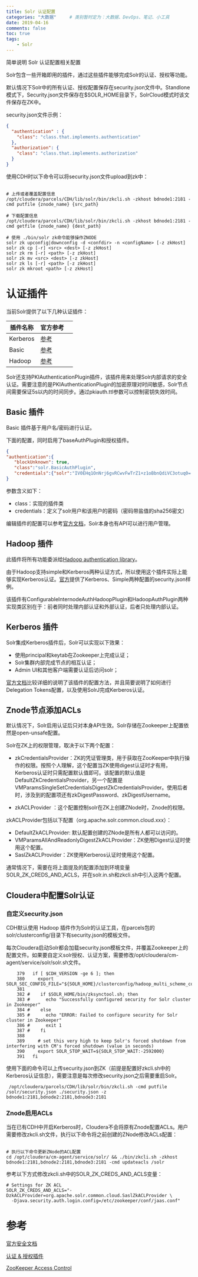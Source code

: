 ```yaml
---
title: Solr 认证配置
categories: "大数据"     # 类别暂时定为：大数据、DevOps、笔记、小工具
date: 2019-04-16
comments: false
toc: true
tags:
	- Solr
---
```


简单说明 Solr 认证配置相关配置

<!--more-->


Solr包含一些开箱即用的插件，通过这些插件能够完成Solr的认证、授权等功能。

默认情况下Solr中的所有认证、授权配置保存在security.json文件中。Standlone模式下，Security.json文件保存在$SOLR_HOME目录下，SolrCloud模式时该文件保存在ZK中。

security.json文件示例：

```json
{
  "authentication" : {
    "class": "class.that.implements.authentication"
  },
  "authorization": {
    "class": "class.that.implements.authorization"
  }
}
```

使用CDH时以下命令可以将security.json文件upload到zk中：

```shell

# 上传或者覆盖配置信息
/opt/cloudera/parcels/CDH/lib/solr/bin/zkcli.sh -zkhost bdnode1:2181 -cmd putfile {znode_name} {src_path}

# 下载配置信息
/opt/cloudera/parcels/CDH/lib/solr/bin/zkcli.sh -zkhost bdnode1:2181 -cmd getfile {znode_name} {dest_path}

# 使用 ./bin/solr zk命令能够操作ZNODE
solr zk upconfig|downconfig -d <confdir> -n <configName> [-z zkHost]
solr zk cp [-r] <src> <dest> [-z zkHost]
solr zk rm [-r] <path> [-z zkHost]
solr zk mv <src> <dest> [-z zkHost]
solr zk ls [-r] <path> [-z zkHost]
solr zk mkroot <path> [-z zkHost]
```
# 认证插件

当前Solr提供了以下几种认证插件：

|插件名称|官方参考||
|----|----|----|
|Kerberos|[参考](https://lucene.apache.org/solr/guide/7_0/kerberos-authentication-plugin.html#kerberos-authentication-plugin)||
|Basic|[参考](https://lucene.apache.org/solr/guide/7_0/basic-authentication-plugin.html#basic-authentication-plugin)||
|Hadoop|[参考](https://lucene.apache.org/solr/guide/7_0/hadoop-authentication-plugin.html#hadoop-authentication-plugin)||

Solr还支持PKIAuthenticationPlugin插件，该插件用来处理Solr内部请求的安全认证。需要注意的是PKIAuthenticationPlugin的加密原理对时间敏感，Solr节点间需要保证5s以内的时间同步。通过pkiauth.ttl参数可以控制密钥失效时间。

## Basic 插件

Basic 插件基于用户名/密码进行认证。

下面的配置，同时启用了baseAuthPlugin和授权插件。


```json
{
"authentication":{ 
   "blockUnknown": true, 
   "class":"solr.BasicAuthPlugin",
   "credentials":{"solr":"IV0EHq1OnNrj6gvRCwvFwTrZ1+z1oBbnQdiVC3otuq0= Ndd7LKvVBAaZIF0QAVi1ekCfAJXr1GGfLtRUXhgrF8c="} 
}
```

参数含义如下：
- class：实现的插件类
- credentials：定义了solr用户和该用户的密码（密码带盐值的sha256密文）


编辑插件的配置可以参考[官方文档](https://lucene.apache.org/solr/guide/7_0/basic-authentication-plugin.html#editing-authentication-plugin-configuration)，Solr本身也有API可以进行用户管理。

## Hadoop 插件

此插件将所有功能委派给[Hadoop authentication library](https://hadoop.apache.org/docs/stable/hadoop-auth/index.html)。

由于Hadoop支持simple和Kerberos两种认证方式，所以使用这个插件实际上能够实现Kerberos认证。[官方](http://lucene.apache.org/solr/guide/7_7/hadoop-authentication-plugin.html)提供了Kerberos、Simple两种配置的security.json样例。

该插件有ConfigurableInternodeAuthHadoopPlugin和HadoopAuthPlugin两种实现类区别在于：前者同时处理内部认证和外部认证，后者只处理内部认证。


## Kerberos 插件

Solr集成Kerberos插件后，Solr可以实现以下效果：

- 使用principal和keytab在Zookeeper上完成认证；
- Solr集群内部完成节点的相互认证；
- Admin UI和其他客户端需要认证后访问solr；

[官方文档](https://lucene.apache.org/solr/guide/7_0/kerberos-authentication-plugin.html)比较详细的说明了该插件的配置方法，并且简要说明了如何进行Delegation Tokens配置，以及使用SolrJ完成Kerberos认证。


## Znode节点添加ACLs

默认情况下，Solr启用认证后只对本身API生效。Solr存储在Zookeeper上配置依然是open-unsafe配置。

Solr在ZK上的权限管理，取决于以下两个配置：

- zkCredentialsProvider：ZK的凭证管理类，用于获取在ZooKeeper中执行操作的权限。按照个人理解，这个配置当ZK使用digest认证时才有用，Kerberos认证时只需配置默认值即可。该配置的默认值是DefaultZkCredentialsProvider，另一个配置是VMParamsSingleSetCredentialsDigestZkCredentialsProvider。使用后者时，涉及到的配置项还有zkDigestPassword、zkDigestUsername。

- zkACLProvider ：这个配置控制solr在ZK上创建ZNode时，Znode的权限。

zkACLProvider包括以下配置（org.apache.solr.common.cloud.xxx）：

- DefaultZkACLProvider: 默认配置创建的ZNode是所有人都可以访问的。
- VMParamsAllAndReadonlyDigestZkACLProvider：ZK使用Digest认证时使用这个配置。
- SaslZkACLProvider：ZK使用Kerberos认证时使用这个配置。

通常情况下，需要在将上面提及的配置添加到环境变量SOLR_ZK_CREDS_AND_ACLS，并在solr.in.sh和zkcli.sh中引入这两个配置。

## Cloudera中配置Solr认证

### 自定义security.json

CDH默认使用 Hadoop 插件作为Solr的认证工具，在parcels包的solr/clusterconfig/目录下有security.json的模板文件。

每次Cloudera启动Solr都会加载security.json模板文件，并覆盖Zookeeper上的配置文件。如果要自定义solr授权、认证方案，需要修改/opt/cloudera/cm-agent/service/solr/solr.sh文件。

```shell
    379   if [ $CDH_VERSION -ge 6 ]; then
    380     export SOLR_SEC_CONFIG_FILE="${SOLR_HOME}/clusterconfig/hadoop_multi_scheme_config.json"
    381 
    382 #    if $SOLR_HOME/bin/zksynctool.sh; then
    383 #      echo "Successfully configured security for Solr cluster in Zookeeper"
    384 #    else
    385 #      echo "ERROR: Failed to configure security for Solr cluster in Zookeeper"
    386 #      exit 1
    387 #    fi
    388 
    389     # set this very high to keep Solr's forced shutdown from interfering with CM's forced shutdown (value in seconds)
    390     export SOLR_STOP_WAIT=${SOLR_STOP_WAIT:-2592000}
    391   fi
```
使用下面的命令可以上传security.json到ZK（前提是配置好zkcli.sh中的Kerberos认证信息），需要注意是每次修改security.json之后需要重启Solr。

```shell
 /opt/cloudera/parcels/CDH/lib/solr/bin/zkcli.sh -cmd putfile /solr/security.json ./security.json -z bdnode1:2181,bdnode2:2181,bdnode3:2181
```

### Znode启用ACLs

当在已有CDH中开启Kerberos时，Cloudera不会将原有Znode配置ACLs。用户需要修改zkcli.sh文件，执行以下命令将之前创建的ZNode修改ACLs配置：

```shell

# 执行以下命令更新ZNode的ACL配置
cd /opt/cloudera/cm-agent/service/solr/ && ./bin/zkcli.sh -zkhost bdnode1:2181,bdnode2:2181,bdnode3:2181 -cmd updateacls /solr

```

参考以下方式修改zkcli.sh中的SOLR_ZK_CREDS_AND_ACLS变量：

```shell
# Settings for ZK ACL
SOLR_ZK_CREDS_AND_ACLS="-DzkACLProvider=org.apache.solr.common.cloud.SaslZkACLProvider \
  -Djava.security.auth.login.config=/etc/zookeeper/conf/jaas.conf"
```


# 参考

[官方安全文档](https://lucene.apache.org/solr/guide/7_0/securing-solr.html)

[认证 & 授权插件](https://lucene.apache.org/solr/guide/7_0/authentication-and-authorization-plugins.html#authentication-and-authorization-plugins)

[ZooKeeper Access Control](https://lucene.apache.org/solr/guide/7_7/zookeeper-access-control.html)
